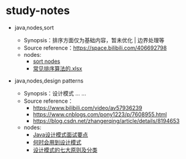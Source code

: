 # study-notes
- java,nodes,sort
    - Synopsis：排序方面仅为基础内容，暂未优化 | 边界处理等
    - Source reference：https://space.bilibili.com/406692798
    - nodes: 
        - [sort nodes](https://github.com/Sean-inoubliable/study-notes/blob/master/src/main/resources/sort/sort.md)
        - [常见排序算法的.xlsx](https://github.com/Sean-inoubliable/study-notes/tree/master/src/main/resources/sort/常见排序算法的.xlsx)
    
- java,nodes,design patterns
    - Synopsis：设计模式 ... ...
    - Source reference：
        - https://www.bilibili.com/video/av57936239
        - https://www.cnblogs.com/pony1223/p/7608955.html
        - https://blog.csdn.net/zhangerqing/article/details/8194653
    - nodes:
        - [Java设计模式面试要点](https://github.com/Sean-inoubliable/study-notes/blob/master/src/main/resources/Design.patterns/1.%20Java%E8%AE%BE%E8%AE%A1%E6%A8%A1%E5%BC%8F%E9%9D%A2%E8%AF%95%E7%82%B9.md)
        - [何时会用到设计模式](https://github.com/Sean-inoubliable/study-notes/blob/master/src/main/resources/Design.patterns/2.%20%E4%BD%95%E6%97%B6%E4%BC%9A%E7%94%A8%E5%88%B0%E8%AE%BE%E8%AE%A1%E6%A8%A1%E5%BC%8F.md)
        - [设计模式的七大原则及分类](https://github.com/Sean-inoubliable/study-notes/blob/master/src/main/resources/Design.patterns/3.%20%E8%AE%BE%E8%AE%A1%E6%A8%A1%E5%BC%8F%E7%9A%84%E4%B8%83%E5%A4%A7%E5%8E%9F%E5%88%99%E5%8F%8A%E5%88%86%E7%B1%BB.md)
        